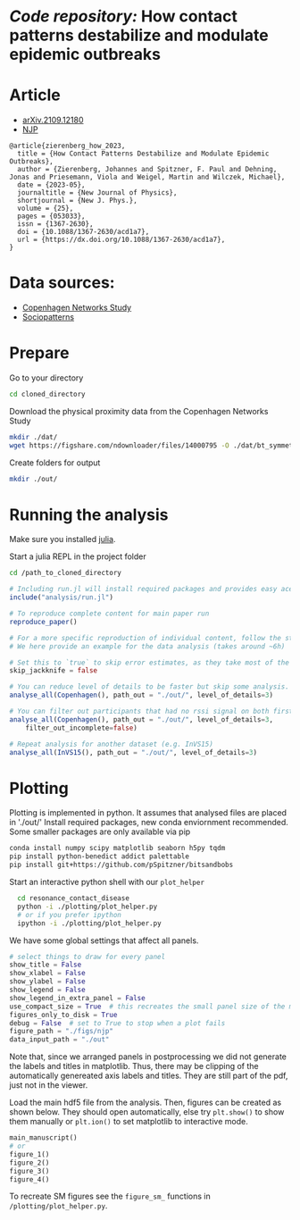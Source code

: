 # _Code repository:_ How contact patterns destabilize and modulate epidemic outbreaks

# Article
- [arXiv.2109.12180](https://arxiv.org/abs/2109.12180)
- [NJP](https://dx.doi.org/10.1088/1367-2630/acd1a7)

```
@article{zierenberg_how_2023,
  title = {How Contact Patterns Destabilize and Modulate Epidemic Outbreaks},
  author = {Zierenberg, Johannes and Spitzner, F. Paul and Dehning, Jonas and Priesemann, Viola and Weigel, Martin and Wilczek, Michael},
  date = {2023-05},
  journaltitle = {New Journal of Physics},
  shortjournal = {New J. Phys.},
  volume = {25},
  pages = {053033},
  issn = {1367-2630},
  doi = {10.1088/1367-2630/acd1a7},
  url = {https://dx.doi.org/10.1088/1367-2630/acd1a7},
}

```

# Data sources:

- [Copenhagen Networks Study](https://figshare.com/articles/dataset/The_Copenhagen_Networks_Study_interaction_data/7267433/1?file=14000795)
- [Sociopatterns](http://www.sociopatterns.org/datasets/co-location-data-for-several-sociopatterns-data-sets/)

# Prepare
Go to your directory

```bash
cd cloned_directory
```

Download the physical proximity data from the Copenhagen Networks Study

```bash
mkdir ./dat/
wget https://figshare.com/ndownloader/files/14000795 -O ./dat/bt_symmetric.csv
```

Create folders for output

```bash
mkdir ./out/
```


# Running the analysis
Make sure you installed [julia](https://julialang.org/downloads/).

Start a julia REPL in the project folder

```bash
cd /path_to_cloned_directory
```

```julia
# Including run.jl will install required packages and provides easy acesse to functions to reproduce content of paper.
include("analysis/run.jl")

# To reproduce complete content for main paper run
reproduce_paper()

# For a more specific reproduction of individual content, follow the steps in reproduce_paper().
# We here provide an example for the data analysis (takes around ~6h)

# Set this to `true` to skip error estimates, as they take most of the time:
skip_jackknife = false

# You can reduce level of details to be faster but skip some analysis.
analyse_all(Copenhagen(), path_out = "./out/", level_of_details=3)

# You can filter out participants that had no rssi signal on both first and last day of study
analyse_all(Copenhagen(), path_out = "./out/", level_of_details=3,
    filter_out_incomplete=false)

# Repeat analysis for another dataset (e.g. InVS15)
analyse_all(InVS15(), path_out = "./out/", level_of_details=3)
```


# Plotting

Plotting is implemented in python.
It assumes that analysed files are placed in './out/'
Install required packages, new conda enviornment recommended. Some smaller packages are only available via pip

```bash
conda install numpy scipy matplotlib seaborn h5py tqdm
pip install python-benedict addict palettable
pip install git+https://github.com/pSpitzner/bitsandbobs
```

Start an interactive python shell with our `plot_helper`

```bash
  cd resonance_contact_disease
  python -i ./plotting/plot_helper.py
  # or if you prefer ipython
  ipython -i ./plotting/plot_helper.py
```

We have some global settings that affect all panels.

```python
# select things to draw for every panel
show_title = False
show_xlabel = False
show_ylabel = False
show_legend = False
show_legend_in_extra_panel = False
use_compact_size = True  # this recreates the small panel size of the manuscript
figures_only_to_disk = True
debug = False  # set to True to stop when a plot fails
figure_path = "./figs/njp"
data_input_path = "./out"
```

Note that, since we arranged panels in postprocessing we did not generate the labels and titles in matplotlib. Thus, there may be clipping of the automatically genereated axis labels and titles. They are still part of the pdf, just not in the viewer.

Load the main hdf5 file from the analysis. Then, figures can be created as shown below. They should open automatically, else try `plt.show()` to show them manually or `plt.ion()` to set matplotlib to interactive mode.


```python
main_manuscript()
# or
figure_1()
figure_2()
figure_3()
figure_4()
```

To recreate SM figures see the `figure_sm_` functions in `/plotting/plot_helper.py`.

